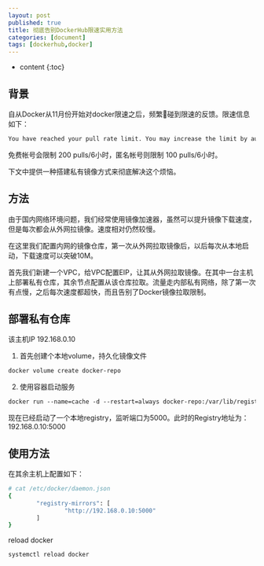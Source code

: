 ```yaml
---
layout: post
published: true
title: 彻底告别DockerHub限速实用方法
categories: [document]
tags: [dockerhub,docker]
---
```

* content
{:toc}

## 背景

自从Docker从11月份开始对docker限速之后，频繁碰到限速的反馈。限速信息如下：

```bash
You have reached your pull rate limit. You may increase the limit by authenticating and upgrading: https://www.docker.com/increase-rate-limits
```

免费帐号会限制 200 pulls/6小时，匿名帐号则限制 100 pulls/6小时。

下文中提供一种搭建私有镜像方式来彻底解决这个烦恼。

## 方法

由于国内网络环境问题，我们经常使用镜像加速器，虽然可以提升镜像下载速度，但是每次都会从外网拉镜像。速度相对仍然较慢。

在这里我们配置内网的镜像仓库，第一次从外网拉取镜像后，以后每次从本地启动，下载速度可以突破10M。

首先我们新建一个VPC，给VPC配置EIP，让其从外网拉取镜像。在其中一台主机上部署私有仓库，其余节点配置从该仓库拉取。流量走内部私有网络，除了第一次有点慢，之后每次速度都超快，而且告别了Docker镜像拉取限制。

## 部署私有仓库

该主机IP 192.168.0.10

1. 首先创建个本地volume，持久化镜像文件

```bash
docker volume create docker-repo
```

2. 使用容器启动服务

```bash
docker run --name=cache -d --restart=always docker-repo:/var/lib/registry -p 5000:5000 registry:2
```

现在已经启动了一个本地registry，监听端口为5000。此时的Registry地址为：192.168.0.10:5000

## 使用方法

在其余主机上配置如下：

```bash
# cat /etc/docker/daemon.json
{
        "registry-mirrors": [
                "http://192.168.0.10:5000"
        ]
}
```

reload docker

```bash
systemctl reload docker
```

